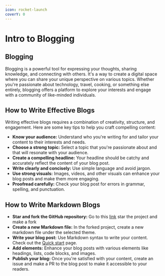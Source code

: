```yaml
---
icon: rocket-launch
coverY: 0
---
```


# Intro to Blogging

## Blogging

Blogging is a powerful tool for expressing your thoughts, sharing knowledge, and connecting with others. It's a way to create a digital space where you can share your unique perspective on various topics. Whether you're passionate about technology, travel, cooking, or something else entirely, blogging offers a platform to explore your interests and engage with a community of like-minded individuals.

## How to Write Effective Blogs

Writing effective blogs requires a combination of creativity, structure, and engagement. Here are some key tips to help you craft compelling content:

* **Know your audience:** Understand who you're writing for and tailor your content to their interests and needs.
* **Choose a strong topic:** Select a topic that you're passionate about and that will resonate with your audience.
* **Create a compelling headline:** Your headline should be catchy and accurately reflect the content of your blog post.
* **Write clearly and concisely:** Use simple language and avoid jargon.
* **Use strong visuals:** Images, videos, and other visuals can enhance your blog posts and make them more engaging.
* **Proofread carefully:** Check your blog post for errors in grammar, spelling, and punctuation.

## How to Write Markdown Blogs

* **Star and fork the GitHub repository:** Go to this [link](https://github.com/Rupa-Rd/WE\_BLOG) star the project and make a fork
* **Create a new Markdown file:** In the forked project, create a new markdown file under the selected theme.
* **Write your blog post:** Use Markdown syntax to write your content. Check out the [Quick start](quickstart.md) page.
* **Add elements:** Enhance your blog posts with various elements like headings, lists, code blocks, and images.
* **Publish your blog:** Once you're satisfied with your content, create an issue and make a PR to the blog post to make it accessible to your readers.

